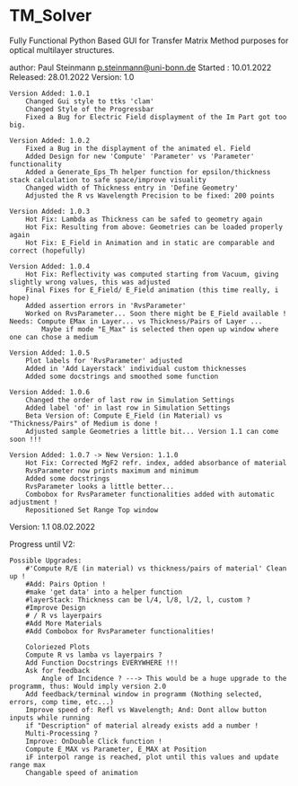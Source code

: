 # TM_Solver
Fully Functional Python Based GUI for Transfer Matrix Method purposes for optical multilayer structures.

author: Paul Steinmann <p.steinmann@uni-bonn.de>
Started : 10.01.2022
Released: 28.01.2022
Version: 1.0

    Version Added: 1.0.1
        Changed Gui style to ttks 'clam'
        Changed Style of the Progressbar
        Fixed a Bug for Electric Field displayment of the Im Part got too big.

    Version Added: 1.0.2
        Fixed a Bug in the displayment of the animated el. Field
        Added Design for new 'Compute' 'Parameter' vs 'Parameter' functionality
        Added a Generate_Eps_Th helper function for epsilon/thickness stack calculation to safe space/improve visuality
        Changed width of Thickness entry in 'Define Geometry'
        Adjusted the R vs Wavelength Precision to be fixed: 200 points

    Version Added: 1.0.3
        Hot Fix: Lambda as Thickness can be safed to geometry again
        Hot Fix: Resulting from above: Geometries can be loaded properly again
        Hot Fix: E_Field in Animation and in static are comparable and correct (hopefully)

    Version Added: 1.0.4
        Hot Fix: Reflectivity was computed starting from Vacuum, giving slightly wrong values, this was adjusted
        Final Fixes for E_Field/ E_Field animation (this time really, i hope)
        Added assertion errors in 'RvsParameter'
        Worked on RvsParameter... Soon there might be E_Field available ! Needs: Compute EMax in Layer... vs Thickness/Pairs of Layer ...
            Maybe if mode "E_Max" is selected then open up window where one can chose a medium

    Version Added: 1.0.5
        Plot labels for 'RvsParameter' adjusted
        Added in 'Add Layerstack' individual custom thicknesses
        Added some docstrings and smoothed some function

    Version Added: 1.0.6
        Changed the order of last row in Simulation Settings
        Added label 'of' in last row in Simulation Settings
        Beta Version of: Compute E_Field (in Material) vs "Thickness/Pairs" of Medium is done !
        Adjusted sample Geometries a little bit... Version 1.1 can come soon !!!

    Version Added: 1.0.7 -> New Version: 1.1.0
        Hot Fix: Corrected MgF2 refr. index, added absorbance of material
        RvsParameter now prints maximum and minimum
        Added some docstrings
        RvsParameter looks a little better...
        Combobox for RvsParameter functionalities added with automatic adjustment !
        Repositioned Set Range Top window

Version: 1.1 08.02.2022


Progress until V2:

    Possible Upgrades:
        #'Compute R/E (in material) vs thickness/pairs of material' Clean up !
        #Add: Pairs Option !
        #make 'get data' into a helper function
        #layerStack: Thickness can be l/4, l/8, l/2, l, custom ?
        #Improve Design
        # / R vs layerpairs
        #Add More Materials
        #Add Combobox for RvsParameter functionalities!

        Coloriezed Plots
        Compute R vs lamba vs layerpairs ?
        Add Function Docstrings EVERYWHERE !!!
        Ask for feedback     
            Angle of Incidence ? ---> This would be a huge upgrade to the programm, thus: Would imply version 2.0
        Add feedback/terminal window in programm (Nothing selected, errors, comp time, etc...)
        Improve speed of: Refl vs Wavelength; And: Dont allow button inputs while running
        if "Description" of material already exists add a number !
        Multi-Processing ?
        Improve: OnDouble Click function !
        Compute E_MAX vs Parameter, E_MAX at Position
        iF interpol range is reached, plot until this values and update range max
        Changable speed of animation
